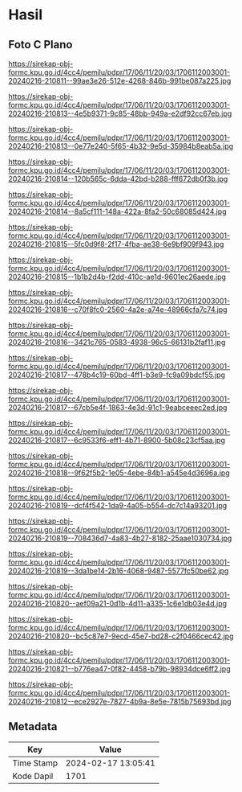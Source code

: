 # Hasil

## Foto C Plano

https://sirekap-obj-formc.kpu.go.id/4cc4/pemilu/pdpr/17/06/11/20/03/1706112003001-20240216-210811--99ae3e26-512e-4268-846b-991be087a225.jpg

https://sirekap-obj-formc.kpu.go.id/4cc4/pemilu/pdpr/17/06/11/20/03/1706112003001-20240216-210813--4e5b9371-9c85-48bb-949a-e2df92cc67eb.jpg

https://sirekap-obj-formc.kpu.go.id/4cc4/pemilu/pdpr/17/06/11/20/03/1706112003001-20240216-210813--0e77e240-5f65-4b32-9e5d-35984b8eab5a.jpg

https://sirekap-obj-formc.kpu.go.id/4cc4/pemilu/pdpr/17/06/11/20/03/1706112003001-20240216-210814--120b565c-6dda-42bd-b288-fff672db0f3b.jpg

https://sirekap-obj-formc.kpu.go.id/4cc4/pemilu/pdpr/17/06/11/20/03/1706112003001-20240216-210814--8a5cf111-148a-422a-8fa2-50c68085d424.jpg

https://sirekap-obj-formc.kpu.go.id/4cc4/pemilu/pdpr/17/06/11/20/03/1706112003001-20240216-210815--5fc0d9f8-2f17-4fba-ae38-6e9bf909f943.jpg

https://sirekap-obj-formc.kpu.go.id/4cc4/pemilu/pdpr/17/06/11/20/03/1706112003001-20240216-210815--1b1b2d4b-f2dd-410c-ae1d-9601ec26aede.jpg

https://sirekap-obj-formc.kpu.go.id/4cc4/pemilu/pdpr/17/06/11/20/03/1706112003001-20240216-210816--c70f8fc0-2560-4a2e-a74e-48966cfa7c74.jpg

https://sirekap-obj-formc.kpu.go.id/4cc4/pemilu/pdpr/17/06/11/20/03/1706112003001-20240216-210816--3421c765-0583-4938-96c5-66131b2faf11.jpg

https://sirekap-obj-formc.kpu.go.id/4cc4/pemilu/pdpr/17/06/11/20/03/1706112003001-20240216-210817--478b4c19-60bd-4ff1-b3e9-fc9a09bdcf55.jpg

https://sirekap-obj-formc.kpu.go.id/4cc4/pemilu/pdpr/17/06/11/20/03/1706112003001-20240216-210817--67cb5e4f-1863-4e3d-91c1-9eabceeec2ed.jpg

https://sirekap-obj-formc.kpu.go.id/4cc4/pemilu/pdpr/17/06/11/20/03/1706112003001-20240216-210817--6c9533f6-eff1-4b71-8900-5b08c23cf5aa.jpg

https://sirekap-obj-formc.kpu.go.id/4cc4/pemilu/pdpr/17/06/11/20/03/1706112003001-20240216-210818--9f62f5b2-1e05-4ebe-84b1-a545e4d3696a.jpg

https://sirekap-obj-formc.kpu.go.id/4cc4/pemilu/pdpr/17/06/11/20/03/1706112003001-20240216-210819--dcf4f542-1da9-4a05-b554-dc7c14a93201.jpg

https://sirekap-obj-formc.kpu.go.id/4cc4/pemilu/pdpr/17/06/11/20/03/1706112003001-20240216-210819--708436d7-4a83-4b27-8182-25aae1030734.jpg

https://sirekap-obj-formc.kpu.go.id/4cc4/pemilu/pdpr/17/06/11/20/03/1706112003001-20240216-210819--3da1be14-2b16-4068-9487-5577fc50be62.jpg

https://sirekap-obj-formc.kpu.go.id/4cc4/pemilu/pdpr/17/06/11/20/03/1706112003001-20240216-210820--aef09a21-0d1b-4d11-a335-1c6e1db03e4d.jpg

https://sirekap-obj-formc.kpu.go.id/4cc4/pemilu/pdpr/17/06/11/20/03/1706112003001-20240216-210820--bc5c87e7-9ecd-45e7-bd28-c2f0466cec42.jpg

https://sirekap-obj-formc.kpu.go.id/4cc4/pemilu/pdpr/17/06/11/20/03/1706112003001-20240216-210821--b776ea47-0f82-4458-b79b-98934dce6ff2.jpg

https://sirekap-obj-formc.kpu.go.id/4cc4/pemilu/pdpr/17/06/11/20/03/1706112003001-20240216-210812--ece2927e-7827-4b9a-8e5e-7815b75693bd.jpg


## Metadata

| Key        | Value               |
| ---------- | ------------------- |
| Time Stamp | 2024-02-17 13:05:41 |
| Kode Dapil | 1701                |



